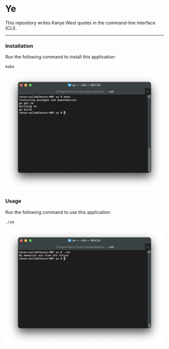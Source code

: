 # Ye
This repository writes Kanye West quotes in the command-line interface (CLI).

---
### Installation
Run the following command to install this application:
```
make
```
![alt text](/assets/installation.png)

### Usage
Run the following command to use this application:
```
./ye
```
![alt text](/assets/usage.png)

